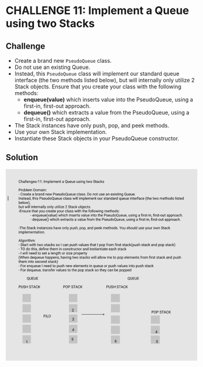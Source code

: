 # CHALLENGE 11: Implement a Queue using two Stacks


## Challenge
- Create a brand new `PseudoQueue` class. 
- Do not use an existing Queue. 
- Instead, this `PseudoQueue` class will implement our standard queue interface (the two methods listed below), but will internally only utilize 2 Stack objects. Ensure that you create your class with the following methods:
    - **enqueue(value)** which inserts value into the PseudoQueue, using a first-in, first-out approach.
    - **dequeue()** which extracts a value from the PseudoQueue, using a first-in, first-out approach.
- The Stack instances have only push, pop, and peek methods. 
- Use your own Stack implementation. 
- Instantiate these Stack objects in your PseudoQueue constructor.


## Solution
![Whiteboard](queueWithStacks.png)

